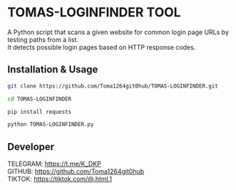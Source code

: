 # TOMAS-LOGINFINDER TOOL

A Python script that scans a given website for common login page URLs by testing paths from a list.  
It detects possible login pages based on HTTP response codes.

## Installation & Usage

```bash
git clone https://github.com/Toma1264git0hub/TOMAS-LOGINFINDER.git
```

```bash
cd TOMAS-LOGINFINDER
```

```bash
pip install requests
```

```bash
python TOMAS-LOGINFINDER.py
```

## Developer

TELEGRAM: https://t.me/K_DKP  
GITHUB: https://github.com/Toma1264git0hub  
TIKTOK: https://tiktok.com/@.html.1
